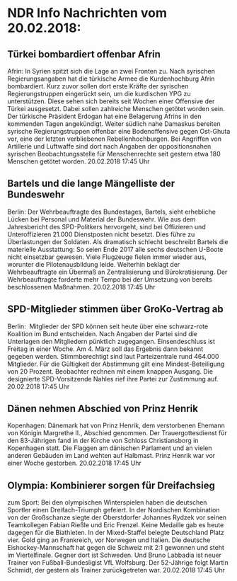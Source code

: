 # NDR Info Nachrichten vom 20.02.2018:


## Türkei bombardiert offenbar Afrin
Afrin:	In Syrien spitzt sich die Lage an zwei Fronten zu. Nach syrischen Regierungsangaben hat die türkische Armee die Kurdenhochburg Afrin bombardiert. Kurz zuvor sollen dort erste Kräfte der syrischen Regierungstruppen eingerückt sein, um die kurdischen YPG zu unterstützen. Diese sehen sich bereits seit Wochen einer Offensive der Türkei ausgesetzt. Dabei sollen zahlreiche Menschen getötet worden sein. Der türkische Präsident Erdogan hat eine Belagerung Afrins in den kommenden Tagen angekündigt. Weiter südlich nahe Damaskus bereiten syrische Regierungstruppen offenbar eine Bodenoffensive gegen Ost-Ghuta vor, eine der letzten verbliebenen Rebellenhochburgen. Bei Angriffen von Artillerie und Luftwaffe sind dort nach Angaben der oppositionsnahen syrischen Beobachtungsstelle für Menschenrechte seit gestern etwa 180 Menschen getötet worden. 20.02.2018 17:45 Uhr 

## Bartels und die lange Mängelliste der Bundeswehr
Berlin: Der Wehrbeauftragte des Bundestages, Bartels, sieht erhebliche Lücken bei Personal und Material der Bundeswehr. Wie aus dem Jahresbericht des SPD-Politkers hervorgeht, sind bei Offizieren und Unteroffizieren  21.000 Dienstposten nicht besetzt. Dies führe zu Überlastungen der Soldaten. Als dramatisch schlecht beschreibt Bartels die materielle Ausstattung: So seien Ende 2017 alle sechs deutschen U-Boote nicht einsetzbar gewesen. Viele Flugzeuge fielen immer wieder aus, worunter die Pilotenausbildung leide. Weiterhin beklagt der Wehrbeauftragte ein Übermaß an Zentralisierung und Bürokratisierung. Der Wehrbeauftragte forderte mehr Tempo bei der Umsetzung von bereits beschlossenen Maßnahmen. 20.02.2018 17:45 Uhr 

## SPD-Mitglieder stimmen über GroKo-Vertrag ab
Berlin:      Mitglieder der SPD können seit heute über eine schwarz-rote Koalition im Bund entscheiden. Nach Angaben der Partei sind die Unterlagen den Mitgliedern pünktlich zugegangen. Einsendeschluss ist Freitag in einer Woche. Am 4. März soll das Ergebnis dann bekannt gegeben werden. Stimmberechtigt sind laut Parteizentrale rund 464.000 Mitglieder. Für die Gültigkeit der Abstimmung gilt eine Mindest-Beteiligung von 20 Prozent. Beobachter rechnen mit einem knappen Ausgang. Die designierte SPD-Vorsitzende Nahles rief ihre Partei zur Zustimmung auf. 20.02.2018 17:45 Uhr 

## Dänen nehmen Abschied von Prinz Henrik
Kopenhagen:   Dänemark hat von Prinz Henrik, dem verstorbenen Ehemann von Königin Margrethe II., Abschied genommen. Der Trauergottesdienst für den 83-Jährigen fand in der Kirche von Schloss Christiansborg in Kopenhagen statt. Die Flaggen am dänischen Parlament und an vielen anderen Gebäuden im Land wehten auf Halbmast. Prinz Henrik war vor einer Woche gestorben. 20.02.2018 17:45 Uhr 

## Olympia: Kombinierer sorgen für Dreifachsieg
zum Sport: Bei den olympischen Winterspielen haben die deutschen Sportler einen Dreifach-Triumph gefeiert. In der Nordischen Kombination von der Großschanze siegte der Oberstdorfer Johannes Rydzek vor seinen Teamkollegen Fabian Rießle und Eric Frenzel. Keine Medaille gab es heute dagegen für die Biathleten. In der Mixed-Staffel belegte Deutschland Platz vier. Gold ging an Frankreich, vor Norwegen und Italien. Die deutsche Eishockey-Mannschaft hat gegen die Schweiz mit 2:1 gewonnen und steht im Viertelfinale. Gegner dort ist Schweden. Und Bruno Labbadia ist neuer Trainer von Fußball-Bundesligist VfL Wolfsburg. Der 52-Jährige folgt Martin Schmidt, der gestern als Trainer zurückgetreten war. 20.02.2018 17:45 Uhr 
